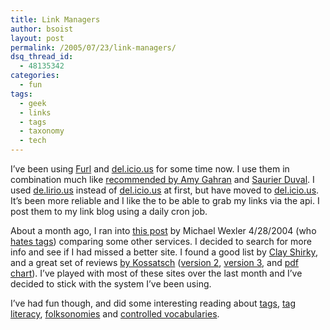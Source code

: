```yaml
---
title: Link Managers
author: bsoist
layout: post
permalink: /2005/07/23/link-managers/
dsq_thread_id:
  - 48135342
categories:
  - fun
tags:
  - geek
  - links
  - tags
  - taxonomy
  - tech
---
```

I&#8217;ve been using [Furl][1] and [del.icio.us][2] for some time now. I use them in combination much like [recommended by Amy Gahran][3] and [Saurier Duval][4]. I used [de.lirio.us][5] instead of [del.icio.us][2] at first, but have moved to [del.icio.us][2]. It&#8217;s been more reliable and I like the to be able to grab my links via the api. I post them to my link blog using a daily cron job.

About a month ago, I ran into [this post][6] by Michael Wexler 4/28/2004 (who [hates tags][7]) comparing some other services. I decided to search for more info and see if I had missed a better site. I found a good list by [Clay Shirky][8], and a great set of reviews [by Kossatsch][9] ([version 2][10], [version 3][11], and [pdf chart][12]). I&#8217;ve played with most of these sites over the last month and I&#8217;ve decided to stick with the system I&#8217;ve been using.

I&#8217;ve had fun though, and did some interesting reading about [tags][13], [tag literacy][14], [folksonomies][15] and [controlled vocabularies][16].

 [1]: http://furl.net
 [2]: http://del.icio.us
 [3]: http://blog.contentious.com/archives/2005/04/20/furl-delicious-almost-perfect-together
 [4]: http://www.socio-kybernetics.net/saurierduval/2005/05/delicious-furl-workflow.html
 [5]: http://de.lirio.us
 [6]: http://www.nettakeaway.com/tp/index.php?id=103
 [7]: http://www.nettakeaway.com/tp/index.php?id=145
 [8]: http://www.corante.com/many/archives/2004/07/13/social_link_management.php
 [9]: http://www.irox.de/roxomatic/498/furl-spurl-or-delicious
 [10]: http://www.irox.de/roxomatic/687
 [11]: http://www.irox.de/roxomatic/856/social-bookmarks-review---3rd-edition
 [12]: http://www.irox.de/file_download/3
 [13]: http://www.alwayson-network.com/comments.php?id=7986_0_1_0_C
 [14]: http://ideant.typepad.com/ideant/2005/04/tag_literacy.html
 [15]: http://www.iskoi.org/doc/folksonomies.htm
 [16]: http://www.corante.com/many/archives/2005/01/07/folksonomies_controlled_vocabularies.php
